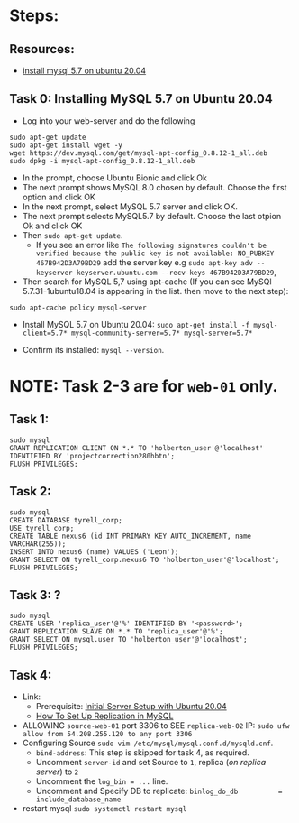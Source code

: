 # Steps:

## Resources:
- [install mysql 5.7 on ubuntu 20.04](https://computingforgeeks.com/how-to-install-mysql-on-ubuntu-focal/?expand_article=1)

## Task 0: Installing MySQL 5.7 on Ubuntu 20.04

- Log into your web-server and do the following
```
sudo apt-get update
sudo apt-get install wget -y
wget https://dev.mysql.com/get/mysql-apt-config_0.8.12-1_all.deb
sudo dpkg -i mysql-apt-config_0.8.12-1_all.deb
```

- In the prompt, choose Ubuntu Bionic and click Ok
- The next prompt shows MySQL 8.0 chosen by default. Choose the first option and click OK
- In the next prompt, select MySQL 5.7 server and click OK.
- The next prompt selects MySQL5.7 by default. Choose the last otpion Ok and click OK
- Then `sudo apt-get update`.
    - If you see an error like `The following signatures couldn't be verified because the public key is not available: NO_PUBKEY 467B942D3A79BD29` add the server key e.g `sudo apt-key adv --keyserver keyserver.ubuntu.com --recv-keys 467B942D3A79BD29`,
- Then search for MySQL 5,7 using apt-cache (If you can see MySQl 5.7.31-1ubuntu18.04 is appearing in the list. then move to the next step):

```
sudo apt-cache policy mysql-server
```
- Install MySQL 5.7 on Ubuntu 20.04: `sudo apt-get install -f mysql-client=5.7* mysql-community-server=5.7* mysql-server=5.7*`

- Confirm its installed: `mysql --version`.

# NOTE: Task 2-3 are for `web-01` only.
## Task 1:
```
sudo mysql
GRANT REPLICATION CLIENT ON *.* TO 'holberton_user'@'localhost' IDENTIFIED BY 'projectcorrection280hbtn';
FLUSH PRIVILEGES;
```

## Task 2:
```
sudo mysql
CREATE DATABASE tyrell_corp;
USE tyrell_corp;
CREATE TABLE nexus6 (id INT PRIMARY KEY AUTO_INCREMENT, name VARCHAR(255));
INSERT INTO nexus6 (name) VALUES ('Leon');
GRANT SELECT ON tyrell_corp.nexus6 TO 'holberton_user'@'localhost';
FLUSH PRIVILEGES;
```

## Task 3: ?
```
sudo mysql
CREATE USER 'replica_user'@'%' IDENTIFIED BY '<password>';
GRANT REPLICATION SLAVE ON *.* TO 'replica_user'@'%';
GRANT SELECT ON mysql.user TO 'holberton_user'@'localhost';
FLUSH PRIVILEGES;
```

## Task 4: 
- Link:
    - Prerequisite: [Initial Server Setup with Ubuntu 20.04](https://www.digitalocean.com/community/tutorials/initial-server-setup-with-ubuntu-20-04)
    - [How To Set Up Replication in MySQL](https://www.digitalocean.com/community/tutorials/how-to-set-up-replication-in-mysql)
- ALLOWING `source-web-01` port 3306 to SEE `replica-web-02` IP: `sudo ufw allow from 54.208.255.120 to any port 3306`
- Configuring Source `sudo vim /etc/mysql/mysql.conf.d/mysqld.cnf`.
    - `bind-address`: This step is skipped for task 4, as required.
    - Uncomment `server-id` and set Source to `1`, replica (*on replica server*) to `2`
    - Uncomment the `log_bin = ...` line.
    - Uncomment and Specify DB to replicate: `binlog_do_db          = include_database_name`
- restart mysql `sudo systemctl restart mysql`